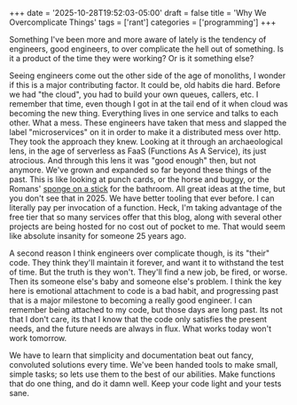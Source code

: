 +++
date = '2025-10-28T19:52:03-05:00'
draft = false
title = 'Why We Overcomplicate Things'
tags = ['rant']
categories = ['programming']
+++

Something I've been more and more aware of lately is the tendency of engineers, good engineers, to over complicate the hell out of something. Is it a product of the time they were working? Or is it something else?

Seeing engineers come out the other side of the age of monoliths, I wonder if this is a major contributing factor. It could be, old habits die hard. Before we had "the cloud", you had to build your own queues, callers, etc. I remember that time, even though I got in at the tail end of it when cloud was becoming the new thing. Everything lives in one service and talks to each other. What a mess. These engineers have taken that mess and slapped the label "microservices" on it in order to make it a distributed mess over http. They took the approach they knew. Looking at it through an archaeological lens, in the age of serverless as FaaS (Functions As A Service), its just atrocious. And through this lens it was "good enough" then, but not anymore. We've grown and expanded so far beyond these things of the past. This is like looking at punch cards, or the horse and buggy, or the Romans' [sponge on a stick](https://en.wikipedia.org/wiki/Xylospongium) for the bathroom. All great ideas at the time, but you don't see that in 2025. We have better tooling that ever before. I can literally pay per invocation of a function. Heck, I'm taking advantage of the free tier that so many services offer that this blog, along with several other projects are being hosted for no cost out of pocket to me. That would seem like absolute insanity for someone 25 years ago. 

A second reason I think engineers over complicate though, is its "their" code. They think they'll maintain it forever, and want it to withstand the test of time. But the truth is they won't. They'll find a new job, be fired, or worse. Then its someone else's baby and someone else's problem. I think the key here is emotional attachment to code is a bad habit, and progressing past that is a major milestone to becoming a really good engineer. I can remember being attached to my code, but those days are long past. Its not that I don't care, its that I know that the code only satisfies the present needs, and the future needs are always in flux. What works today won't work tomorrow. 

We have to learn that simplicity and documentation beat out fancy, convoluted solutions every time. We've been handed tools to make small, simple tasks; so lets use them to the best of our abilities. Make functions that do one thing, and do it damn well. Keep your code light and your tests sane. 